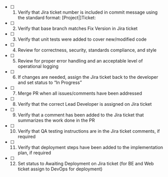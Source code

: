 - [ ] 1. Verify that Jira ticket number is included in commit message using the standard format: [Project|]Ticket: <summary>

- [ ] 2. Verify that base branch matches Fix Version in Jira ticket

- [ ] 3. Verify that unit tests were added to cover new/modified code

- [ ] 4. Review for correctness, security, standards compliance, and style

- [ ] 5. Review for proper error handling and an acceptable level of operational logging

- [ ] 6. If changes are needed, assign the Jira ticket back to the developer and set status to “In Progress”

- [ ] 7. Merge PR when all issues/comments have been addressed

- [ ] 8. Verify that the correct Lead Developer is assigned on Jira ticket

- [ ] 9. Verify that a comment has been added to the Jira ticket that summarizes the work done in the PR

- [ ] 10. Verify that QA testing instructions are in the Jira ticket comments, if required

- [ ] 11. Verify that deployment steps have been added to the implementation plan, if required

- [ ] 12. Set status to Awaiting Deployment on Jira ticket (for BE and Web ticket assign to DevOps for deployment)
